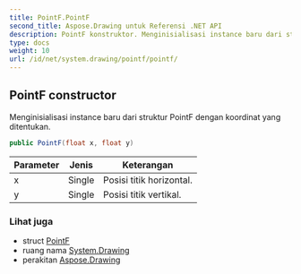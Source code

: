 ```yaml
---
title: PointF.PointF
second_title: Aspose.Drawing untuk Referensi .NET API
description: PointF konstruktor. Menginisialisasi instance baru dari struktur PointF dengan koordinat yang ditentukan.
type: docs
weight: 10
url: /id/net/system.drawing/pointf/pointf/
---
```

## PointF constructor

Menginisialisasi instance baru dari struktur PointF dengan koordinat yang ditentukan.

```csharp
public PointF(float x, float y)
```

| Parameter | Jenis | Keterangan |
| --- | --- | --- |
| x | Single | Posisi titik horizontal. |
| y | Single | Posisi titik vertikal. |

### Lihat juga

* struct [PointF](../)
* ruang nama [System.Drawing](../../pointf/)
* perakitan [Aspose.Drawing](../../../)



